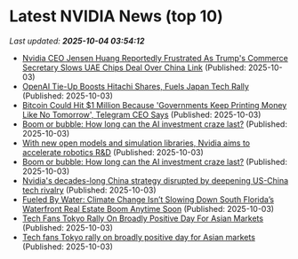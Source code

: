 # Latest NVIDIA News (top 10)
_Last updated: **2025-10-04 03:54:12**_

- [Nvidia CEO Jensen Huang Reportedly Frustrated As Trump's Commerce Secretary Slows UAE Chips Deal Over China Link](https://biztoc.com/x/b40468c33264bb37) (Published: 2025-10-03)
- [OpenAI Tie-Up Boosts Hitachi Shares, Fuels Japan Tech Rally](https://finance.yahoo.com/news/openai-tie-boosts-hitachi-shares-034147144.html) (Published: 2025-10-03)
- [Bitcoin Could Hit $1 Million Because 'Governments Keep Printing Money Like No Tomorrow', Telegram CEO Says](https://finance.yahoo.com/news/bitcoin-could-hit-1-million-033113682.html) (Published: 2025-10-03)
- [Boom or bubble: How long can the AI investment craze last?](https://biztoc.com/x/cb68380c230daa26) (Published: 2025-10-03)
- [With new open models and simulation libraries, Nvidia aims to accelerate robotics R&D](https://siliconangle.com/2025/10/02/new-open-models-simulation-libraries-nvidia-aims-accelerate-robotics-rd/) (Published: 2025-10-03)
- [Boom or bubble: How long can the AI investment craze last?](https://www.japantimes.co.jp/business/2025/10/03/tech/ai-investment-craze/) (Published: 2025-10-03)
- [Nvidia's decades-long China strategy disrupted by deepening US-China tech rivalry](https://www.digitimes.com/news/a20251003PD210/nvidia-growth-huawei-software-chips.html) (Published: 2025-10-03)
- [Fueled By Water: Climate Change Isn’t Slowing Down South Florida’s Waterfront Real Estate Boom Anytime Soon](https://www.forbes.com/sites/petertaylor/2025/10/02/fueled-by-water-climate-change-isnt-slowing-down-south-floridas-waterfront-real-estate-boom-anytime-soon/) (Published: 2025-10-03)
- [Tech Fans Tokyo Rally On Broadly Positive Day For Asian Markets](https://www.ibtimes.com/tech-fans-tokyo-rally-broadly-positive-day-asian-markets-3785357) (Published: 2025-10-03)
- [Tech fans Tokyo rally on broadly positive day for Asian markets](https://finance.yahoo.com/news/tech-fans-tokyo-rally-broadly-025050120.html) (Published: 2025-10-03)
